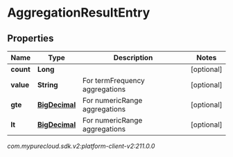 # AggregationResultEntry


## Properties

| Name | Type | Description | Notes |
| ------------ | ------------- | ------------- | ------------- |
| **count** | **Long** |  |  [optional] |
| **value** | **String** | For termFrequency aggregations |  [optional] |
| **gte** | [**BigDecimal**](BigDecimal) | For numericRange aggregations |  [optional] |
| **lt** | [**BigDecimal**](BigDecimal) | For numericRange aggregations |  [optional] |




_com.mypurecloud.sdk.v2:platform-client-v2:211.0.0_
